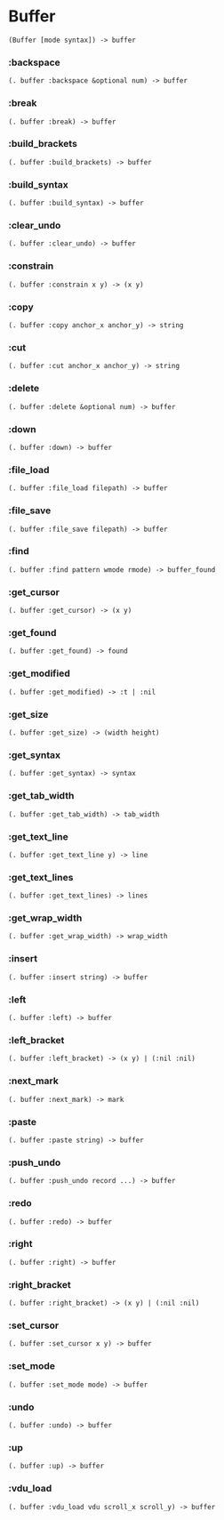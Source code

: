 # Buffer

```code
(Buffer [mode syntax]) -> buffer
```

### :backspace

```code
(. buffer :backspace &optional num) -> buffer
```

### :break

```code
(. buffer :break) -> buffer
```

### :build_brackets

```code
(. buffer :build_brackets) -> buffer
```

### :build_syntax

```code
(. buffer :build_syntax) -> buffer
```

### :clear_undo

```code
(. buffer :clear_undo) -> buffer
```

### :constrain

```code
(. buffer :constrain x y) -> (x y)
```

### :copy

```code
(. buffer :copy anchor_x anchor_y) -> string
```

### :cut

```code
(. buffer :cut anchor_x anchor_y) -> string
```

### :delete

```code
(. buffer :delete &optional num) -> buffer
```

### :down

```code
(. buffer :down) -> buffer
```

### :file_load

```code
(. buffer :file_load filepath) -> buffer
```

### :file_save

```code
(. buffer :file_save filepath) -> buffer
```

### :find

```code
(. buffer :find pattern wmode rmode) -> buffer_found
```

### :get_cursor

```code
(. buffer :get_cursor) -> (x y)
```

### :get_found

```code
(. buffer :get_found) -> found
```

### :get_modified

```code
(. buffer :get_modified) -> :t | :nil
```

### :get_size

```code
(. buffer :get_size) -> (width height)
```

### :get_syntax

```code
(. buffer :get_syntax) -> syntax
```

### :get_tab_width

```code
(. buffer :get_tab_width) -> tab_width
```

### :get_text_line

```code
(. buffer :get_text_line y) -> line
```

### :get_text_lines

```code
(. buffer :get_text_lines) -> lines
```

### :get_wrap_width

```code
(. buffer :get_wrap_width) -> wrap_width
```

### :insert

```code
(. buffer :insert string) -> buffer
```

### :left

```code
(. buffer :left) -> buffer
```

### :left_bracket

```code
(. buffer :left_bracket) -> (x y) | (:nil :nil)
```

### :next_mark

```code
(. buffer :next_mark) -> mark
```

### :paste

```code
(. buffer :paste string) -> buffer
```

### :push_undo

```code
(. buffer :push_undo record ...) -> buffer
```

### :redo

```code
(. buffer :redo) -> buffer
```

### :right

```code
(. buffer :right) -> buffer
```

### :right_bracket

```code
(. buffer :right_bracket) -> (x y) | (:nil :nil)
```

### :set_cursor

```code
(. buffer :set_cursor x y) -> buffer
```

### :set_mode

```code
(. buffer :set_mode mode) -> buffer
```

### :undo

```code
(. buffer :undo) -> buffer
```

### :up

```code
(. buffer :up) -> buffer
```

### :vdu_load

```code
(. buffer :vdu_load vdu scroll_x scroll_y) -> buffer
```

